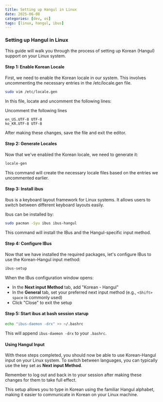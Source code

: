 ```yaml
---
title: Setting up Hangul in Linux
date: 2025-06-08
categories: [dev, os]
tags: [linux, hangul, ibus]
---
```


### Setting up Hangul in Linux

This guide will walk you through the process of setting up Korean (Hangul) support on your Linux system.

#### Step 1: Enable Korean Locale

First, we need to enable the Korean locale in our system. This involves uncommenting the necessary entries in the /etc/locale.gen file.

```bash
sudo vim /etc/locale.gen
```

In this file, locate and uncomment the following lines:

Uncomment the following lines
```text
en_US.UTF-8 UTF-8
ko_KR.UTF-8 UTF-8
```

After making these changes, save the file and exit the editor.

#### Step 2: Generate Locales

Now that we've enabled the Korean locale, we need to generate it:

```bash
locale-gen
```

This command will create the necessary locale files based on the entries we uncommented earlier.

#### Step 3: Install ibus

Ibus is a keyboard layout framework for Linux systems. It allows users to switch between different keyboard layouts easily.

Ibus can be installed by:

```bash
sudo pacman -Syu ibus ibus-hangul
```

This command will install the IBus and the Hangul-specific input method.

#### Step 4: Configure IBus

Now that we have installed the required packages, let's configure IBus to use the Korean-Hangul input method:

```bash
ibus-setup
```

When the IBus configuration window opens:

- In the **Next input Method** tab, add "Korean - Hangul"
- In the **General** tab, set your preferred next input method (e.g., `<Shift> space` is commonly used)
- Click "Close" to exit the setup

#### Step 5: Start ibus at bash session starup

```bash
echo "ibus-daemon -drx" >> ~/.bashrc
```

This will append `ibus-daemon -drx` to your `.bashrc`.

#### Using Hangul Input

With these steps completed, you should now be able to use Korean-Hangul input on your Linux system. To switch between languages, you can typically use the
key set as **Next input Method**.  

Remember to log out and back in to your session after making these changes for them to take full effect.

This setup allows you to type in Korean using the familiar Hangul alphabet, making it easier to communicate in Korean on your Linux machine.

